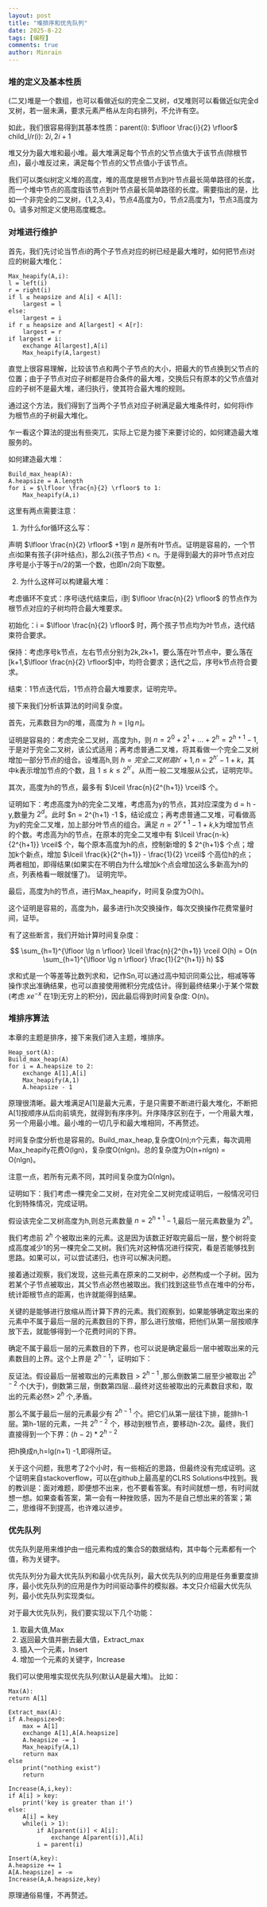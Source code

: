 ```yaml
---
layout: post
title: "堆排序和优先队列"
date: 2025-8-22
tags: [编程]
comments: true
author: Minrain
---
```

### 堆的定义及基本性质
(二叉)堆是一个数组，也可以看做近似的完全二叉树，d叉堆则可以看做近似完全d叉树，若一层未满，要求元素严格从左向右排列，不允许有空。

如此，我们很容易得到其基本性质：parent(i): $\lfloor \frac{i}{2} \rfloor$ child_l/r(i): $2i,2i+1$ 

堆又分为最大堆和最小堆。最大堆满足每个节点的父节点值大于该节点(除根节点)，最小堆反过来，满足每个节点的父节点值小于该节点。  

我们可以类似树定义堆的高度，堆的高度是根节点到叶节点最长简单路径的长度，而一个堆中节点的高度指该节点到叶节点最长简单路径的长度。需要指出的是，比如一个非完全的二叉树，{1,2,3,4}，节点4高度为0，节点2高度为1，节点3高度为0。请多对照定义使用高度概念。

### 对堆进行维护
首先，我们先讨论当节点i的两个子节点对应的树已经是最大堆时，如何把节点i对应的树最大堆化：

```
Max_heapify(A,i):
l = left(i)
r = right(i)
if l ≤ heapsize and A[i] < A[l]:
    largest = l
else:
    largest = i
if r ≤ heapsize and A[largest] < A[r]:
    largest = r
if largest ≠ i:
    exchange A[largest],A[i]
    Max_heapify(A,largest)
```

直觉上很容易理解，比较该节点和两个子节点的大小，把最大的节点换到父节点的位置；由于子节点对应子树都是符合条件的最大堆，交换后只有原本的父节点值对应的子树不是最大堆，递归执行，使其符合最大堆的规则。

通过这个方法，我们得到了当两个子节点对应子树满足最大堆条件时，如何将i作为根节点的子树最大堆化。

乍一看这个算法的提出有些突兀，实际上它是为接下来要讨论的，如何建造最大堆服务的。

如何建造最大堆：
```
Build_max_heap(A):
A.heapsize = A.length
for i = $\lfloor \frac{n}{2} \rfloor$ to 1:
    Max_heapify(A,i)
```

这里有两点需要注意：
1. 为什么for循环这么写：

声明 $\lfloor \frac{n}{2} \rfloor$ +1到 $n$ 是所有叶节点。证明是容易的，一个节点i如果有孩子(非叶结点)，那么2i(孩子节点) < n。于是得到最大的非叶节点对应序号是小于等于n/2的第一个数，也即n/2向下取整。

2. 为什么这样可以构建最大堆：

考虑循环不变式：序号i迭代结束后，i到 $\lfloor \frac{n}{2} \rfloor$ 的节点作为根节点对应的子树均符合最大堆要求。

初始化：i = $\lfloor \frac{n}{2} \rfloor$ 时，两个孩子节点均为叶节点，迭代结束符合要求。

保持：考虑序号k节点，左右节点分别为2k,2k+1，要么落在叶节点中，要么落在[k+1,$\lfloor \frac{n}{2} \rfloor$]中，均符合要求；迭代之后，序号k节点符合要求。 

结束：1节点迭代后，1节点符合最大堆要求，证明完毕。

接下来我们分析该算法的时间复杂度。

首先，元素数目为n的堆，高度为 $h = \lfloor \lg n \rfloor$。

证明是容易的：考虑完全二叉树，高度为h，则 $n = 2^0 + 2^1 +...+ 2^h = 2^{h+1} - 1$,于是对于完全二叉树，该公式适用；再考虑普通二叉堆，将其看做一个完全二叉树增加一部分节点的组合。设堆高h,则 $h=完全二叉树高h' + 1,n = 2^{h'} - 1 + k$，其中k表示增加节点的个数，且 $1≤ k ≤ 2^{h'}$。从而一般二叉堆服从公式，证明完毕。 

其次，高度为h的节点，最多有 $\lceil \frac{n}{2^{h+1}} \rceil$ 个。

证明如下：考虑高度为h的完全二叉堆，考虑高为y的节点，其对应深度为 d = h - y,数量为 $2^d$。此时 $n = 2^{h+1} -1 $，结论成立；再考虑普通二叉堆，可看做高为y的完全二叉堆，加上部分叶节点的组合。满足 $n = 2^{y+1} - 1 +k$,k为增加节点的个数。考虑高为h的节点，在原本的完全二叉堆中有 $\lceil \frac{n-k}{2^{h+1}} \rceil$ 个，每个原本高度为h的点，控制新增的 $ 2^{h+1}$ 个点；增加k个新点，增加 $\lceil \frac{k}{2^{h+1}} - \frac{1}{2} \rceil$ 个高位h的点；两者相加，即得结果(如果实在不明白为什么增加k个点会增加这么多新高为h的点，列表格看一眼就懂了)。 证明完毕。

最后，高度为h的节点，进行Max_heapify，时间复杂度为O(h)。

这个证明是容易的，高度为h，最多进行h次交换操作，每次交换操作花费常量时间，证毕。

有了这些断言，我们开始计算时间复杂度：

$$ \sum_{h=1}^{\lfloor \lg n \rfloor} \lceil \frac{n}{2^{h+1}} \rceil O(h) = O(n \sum_{h=1}^{\lfloor \lg n \rfloor} \frac{1}{2^{h+1}}  h) $$

求和式是一个等差等比数列求和，记作Sn,可以通过高中知识同乘公比，相减等等操作求出准确结果，也可以直接使用微积分完成估计。得到最终结果小于某个常数(考虑 $xe^{-x}$ 在1到无穷上的积分)，因此最后得到时间复杂度: O(n)。

### 堆排序算法
本章的主题是排序，接下来我们进入主题，堆排序。

```
Heap_sort(A):
Build_max_heap(A)
for i = A.heapsize to 2:
    exchange A[1],A[i]
    Max_heapify(A,1)
    A.heapsize - 1
```

原理很清晰。最大堆满足A[1]是最大元素，于是只需要不断进行最大堆化，不断把A[1]按顺序从后向前填充，就得到有序序列。升序降序区别在于，一个用最大堆，另一个用最小堆。最小堆的一切几乎和最大堆相同，不再赘述。

时间复杂度分析也是容易的。Build_max_heap,复杂度O(n);n个元素，每次调用Max_heapify花费O(lgn)，复杂度O(nlgn)。总的复杂度为O(n+nlgn) = O(nlgn)。

注意一点，若所有元素不同，其时间复杂度为Ω(nlgn)。

证明如下：我们考虑一棵完全二叉树，在对完全二叉树完成证明后，一般情况可归化到特殊情况，完成证明。

假设该完全二叉树高度为h,则总元素数量 $n = 2^{h+1} - 1$,最后一层元素数量为 $2^{h}$。

我们考虑前 $2^{h}$ 个被取出来的元素。这是因为该数正好取完最后一层，整个树将变成高度减少1的另一棵完全二叉树。我们先对这种情况进行探究，看是否能够找到思路。如果可以，可以尝试递归，也许可以解决问题。

接着通过观察，我们发现，这些元素在原来的二叉树中，必然构成一个子树。因为若某个子节点被取出，其父节点必然也被取出。我们找到这些节点在堆中的分布，统计距根节点的距离，也许就能得到结果。

关键的是能够进行放缩从而计算下界的元素。我们观察到，如果能够确定取出来的元素中不属于最后一层的元素数目的下界，那么进行放缩，把他们从第一层按顺序放下去，就能够得到一个花费时间的下界。

确定不属于最后一层的元素数目的下界，也可以说是确定最后一层中被取出来的元素数目的上界。这个上界是 $2^{h-1}$，证明如下：

反证法。假设最后一层被取出的元素数目 > $2^{h-1}$ ,那么倒数第二层至少被取出
$2^{h-2}$ 个(大于)，倒数第三层，倒数第四层...最终对这些被取出的元素数目求和，取出的元素必然> $2^{h}$ 个,矛盾。

那么不属于最后一层的元素最少有 $2^{h-1}$ 个。把它们从第一层往下排，能排h-1层。第h-1层的元素，一共 $2^{h-2}$ 个，移动到根节点，要移动h-2次。最终，我们直接得到一个下界：$(h-2)*2^{h-2}$

把h换成n,h=lg(n+1) -1,即得所证。

关于这个问题，我思考了2个小时，有一些相近的思路，但最终没有完成证明。这个证明来自stackoverflow，可以在github上最高星的CLRS Solutions中找到。我的教训是：面对难题，即便想不出来，也不要看答案。有时间就想一想，有时间就想一想。如果查看答案，第一会有一种挫败感，因为不是自己想出来的答案；第二，思维得不到提高，也许难以进步。
### 优先队列
优先队列是用来维护由一组元素构成的集合S的数据结构，其中每个元素都有一个值，称为关键字。

优先队列分为最大优先队列和最小优先队列，最大优先队列的应用是任务重要度排序，最小优先队列的应用是作为时间驱动事件的模拟器。本文只介绍最大优先队列，最小优先队列实现类似。

对于最大优先队列，我们要实现以下几个功能：
1. 取最大值,Max
2. 返回最大值并删去最大值，Extract_max
3. 插入一个元素，Insert
4. 增加一个元素的关键字，Increase

我们可以使用堆实现优先队列(默认A是最大堆)。
比如：
```
Max(A):
return A[1]

Extract_max(A):
if A.heapsize>0:
    max = A[1]
    exchange A[1],A[A.heapsize]
    A.heapsize -= 1
    Max_heapify(A,1)
    return max
else
    print("nothing exist")
    return 

Increase(A,i,key):
if A[i] > key:
    print('key is greater than i!')
else:
    A[i] = key
    while(i > 1):
        if A[parent(i)] < A[i]:
            exchange A[parent(i)],A[i]
        i = parent(i)

Insert(A,key):
A.heapsize += 1
A[A.heapsize] = -∞ 
Increase(A,A.heapsize,key)
```
原理通俗易懂，不再赘述。

